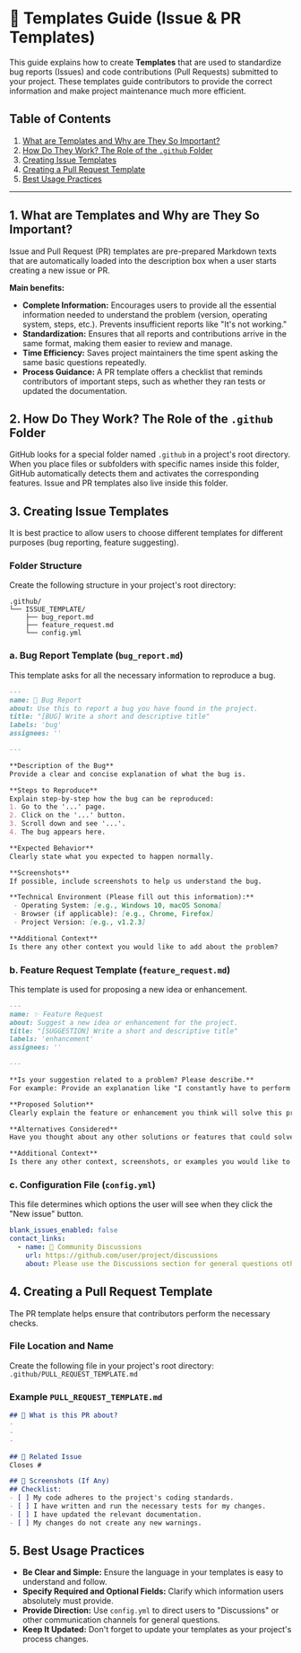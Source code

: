 # 📄 Templates Guide (Issue & PR Templates)

This guide explains how to create **Templates** that are used to standardize bug reports (Issues) and code contributions (Pull Requests) submitted to your project. These templates guide contributors to provide the correct information and make project maintenance much more efficient.

## Table of Contents

1.  [What are Templates and Why are They So Important?](#1-what-are-templates-and-why-are-they-so-important)
2.  [How Do They Work? The Role of the `.github` Folder](#2-how-do-they-work-the-role-of-the-github-folder)
3.  [Creating Issue Templates](#3-creating-issue-templates)
4.  [Creating a Pull Request Template](#4-creating-a-pull-request-template)
5.  [Best Usage Practices](#5-best-usage-practices)

-----

## 1\. What are Templates and Why are They So Important?

Issue and Pull Request (PR) templates are pre-prepared Markdown texts that are automatically loaded into the description box when a user starts creating a new issue or PR.

**Main benefits:**

  - **Complete Information:** Encourages users to provide all the essential information needed to understand the problem (version, operating system, steps, etc.). Prevents insufficient reports like "It's not working."
  - **Standardization:** Ensures that all reports and contributions arrive in the same format, making them easier to review and manage.
  - **Time Efficiency:** Saves project maintainers the time spent asking the same basic questions repeatedly.
  - **Process Guidance:** A PR template offers a checklist that reminds contributors of important steps, such as whether they ran tests or updated the documentation.

## 2\. How Do They Work? The Role of the `.github` Folder

GitHub looks for a special folder named `.github` in a project's root directory. When you place files or subfolders with specific names inside this folder, GitHub automatically detects them and activates the corresponding features. Issue and PR templates also live inside this folder.

## 3\. Creating Issue Templates

It is best practice to allow users to choose different templates for different purposes (bug reporting, feature suggesting).

### Folder Structure

Create the following structure in your project's root directory:

```
.github/
└── ISSUE_TEMPLATE/
    ├── bug_report.md
    ├── feature_request.md
    └── config.yml
```

### a. Bug Report Template (`bug_report.md`)

This template asks for all the necessary information to reproduce a bug.

```markdown
---
name: 🐞 Bug Report
about: Use this to report a bug you have found in the project.
title: "[BUG] Write a short and descriptive title"
labels: 'bug'
assignees: ''

---

**Description of the Bug**
Provide a clear and concise explanation of what the bug is.

**Steps to Reproduce**
Explain step-by-step how the bug can be reproduced:
1. Go to the '...' page.
2. Click on the '...' button.
3. Scroll down and see '...'.
4. The bug appears here.

**Expected Behavior**
Clearly state what you expected to happen normally.

**Screenshots**
If possible, include screenshots to help us understand the bug.

**Technical Environment (Please fill out this information):**
 - Operating System: [e.g., Windows 10, macOS Sonoma]
 - Browser (if applicable): [e.g., Chrome, Firefox]
 - Project Version: [e.g., v1.2.3]

**Additional Context**
Is there any other context you would like to add about the problem?
```

### b. Feature Request Template (`feature_request.md`)

This template is used for proposing a new idea or enhancement.

```markdown
---
name: ✨ Feature Request
about: Suggest a new idea or enhancement for the project.
title: "[SUGGESTION] Write a short and descriptive title"
labels: 'enhancement'
assignees: ''

---

**Is your suggestion related to a problem? Please describe.**
For example: Provide an explanation like "I constantly have to perform action X, and it takes too long. I wish feature Y existed..."

**Proposed Solution**
Clearly explain the feature or enhancement you think will solve this problem.

**Alternatives Considered**
Have you thought about any other solutions or features that could solve this problem?

**Additional Context**
Is there any other context, screenshots, or examples you would like to add about your suggestion?
```

### c. Configuration File (`config.yml`)

This file determines which options the user will see when they click the "New issue" button.

```yaml
blank_issues_enabled: false
contact_links:
  - name: 💬 Community Discussions
    url: https://github.com/user/project/discussions
    about: Please use the Discussions section for general questions other than feature proposals or bug reports.
```

## 4\. Creating a Pull Request Template

The PR template helps ensure that contributors perform the necessary checks.

### File Location and Name

Create the following file in your project's root directory: `.github/PULL_REQUEST_TEMPLATE.md`

### Example `PULL_REQUEST_TEMPLATE.md`

```markdown
## 🎯 What is this PR about?
- 
- 
- 

## 🔗 Related Issue
Closes #

## 📸 Screenshots (If Any)
## Checklist:
- [ ] My code adheres to the project's coding standards.
- [ ] I have written and run the necessary tests for my changes.
- [ ] I have updated the relevant documentation.
- [ ] My changes do not create any new warnings.
```

## 5\. Best Usage Practices

  - **Be Clear and Simple:** Ensure the language in your templates is easy to understand and follow.
  - **Specify Required and Optional Fields:** Clarify which information users absolutely must provide.
  - **Provide Direction:** Use `config.yml` to direct users to "Discussions" or other communication channels for general questions.
  - **Keep It Updated:** Don't forget to update your templates as your project's process changes.